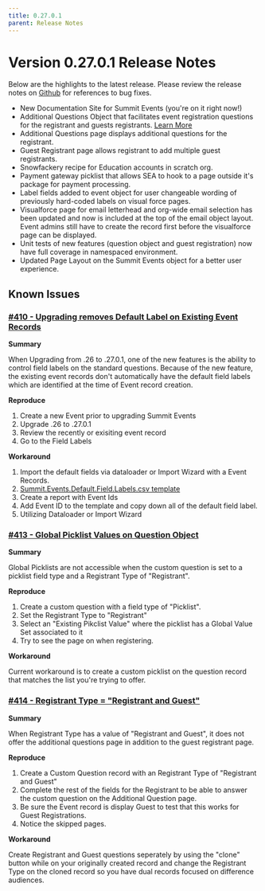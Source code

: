 ```yaml
---
title: 0.27.0.1
parent: Release Notes
---
```


# Version 0.27.0.1 Release Notes

Below are the highlights to the latest release.  Please review the release notes on [Github](https://github.com/SFDO-Community/Summit-Events-App/releases/tag/release%2F0.27.0.1) for references to bug fixes.

- New Documentation Site for Summit Events (you're on it right now!)
- Additional Questions Object that facilitates event registration questions for the registrant and guests registrants. [Learn More](https://sfdo-community-sprints.github.io/summit-events-app-documentation/docs/advanced-features/custom-questions/)
- Additional Questions page displays additional questions for the registrant.
- Guest Registrant page allows registrant to add multiple guest registrants.
- Snowfackery recipe for Education accounts in scratch org.
- Payment gateway picklist that allows SEA to hook to a page outside it's package for payment processing.
- Label fields added to event object for user changeable wording of previously hard-coded labels on visual force pages.
- Visualforce page for email letterhead and org-wide email selection has been updated and now is included at the top of the email object layout. Event admins still have to create the record first before the visualforce page can be displayed.
- Unit tests of new features (question object and guest registration) now have full coverage in namespaced environment.
- Updated Page Layout on the Summit Events object for a better user experience.

## Known Issues

### [#410 - Upgrading removes Default Label on Existing Event Records](https://github.com/SFDO-Community/Summit-Events-App/issues/410)
**Summary**

When Upgrading from .26 to .27.0.1, one of the new features is the ability to control field labels on the standard questions. Because of the new feature, the existing event records don't automatically have the default field labels which are identified at the time of Event record creation.

**Reproduce**

1. Create a new Event prior to upgrading Summit Events
2. Upgrade .26 to .27.0.1
3. Review the recently or exisiting event record
4. Go to the Field Labels

**Workaround**
1. Import the default fields via dataloader or Import Wizard with a Event Records.
2. [Summit.Events.Default.Field.Labels.csv template](https://github.com/SFDO-Community-Sprints/summit-events-app-documentation/files/8847091/Summit.Events.Default.Field.Labels.csv)
3. Create a report with Event Ids
4. Add Event ID to the template and copy down all of the default field label.
5. Utilizing Dataloader or Import Wizard



### [#413 - Global Picklist Values on Question Object](https://github.com/SFDO-Community/Summit-Events-App/issues/413)
**Summary**

Global Picklists are not accessible when the custom question is set to a picklist field type and a Registrant Type of "Registrant".

**Reproduce**

1. Create a custom question with a field type of "Picklist".
2. Set the Registrant Type to "Registrant"
3. Select an "Existing Pikclist Value" where the picklist has a Global Value Set associated to it
4. Try to see the page on when registering.

**Workaround**

Current workaround is to create a custom picklist on the question record that matches the list you're trying to offer.



### [#414 - Registrant Type = "Registrant and Guest"](https://github.com/SFDO-Community/Summit-Events-App/issues/414)
**Summary**

When Registrant Type has a value of "Registrant and Guest", it does not offer the additional questions page in addition to the guest registrant page.

**Reproduce**

1. Create a Custom Question record with an Registrant Type of "Registrant and Guest"
2. Complete the rest of the fields for the Registrant to be able to answer the custom question on the Additional Question page.
3. Be sure the Event record is display Guest to test that this works for Guest Registrations.
4. Notice the skipped pages.

**Workaround**

Create Registrant and Guest questions seperately by using the "clone" button while on your originally created record and  change the Registrant Type on the cloned record so you have dual records focused on difference audiences.
